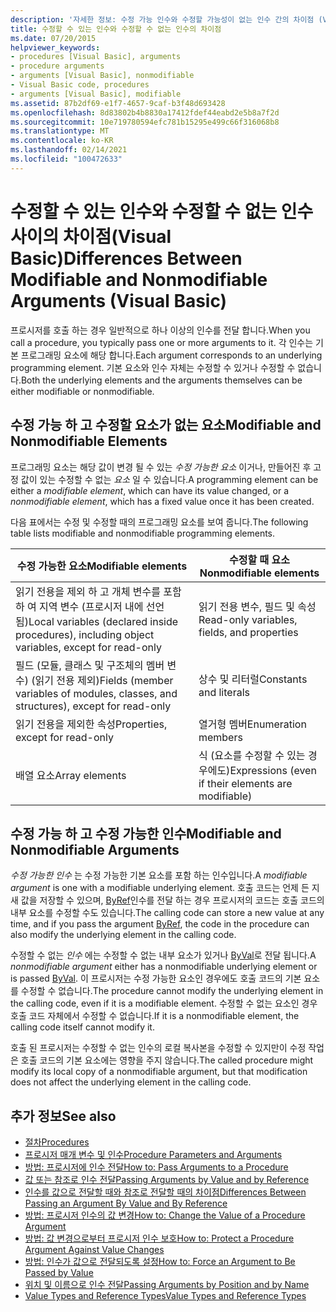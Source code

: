 ```yaml
---
description: '자세한 정보: 수정 가능 인수와 수정할 가능성이 없는 인수 간의 차이점 (Visual Basic)'
title: 수정할 수 있는 인수와 수정할 수 없는 인수의 차이점
ms.date: 07/20/2015
helpviewer_keywords:
- procedures [Visual Basic], arguments
- procedure arguments
- arguments [Visual Basic], nonmodifiable
- Visual Basic code, procedures
- arguments [Visual Basic], modifiable
ms.assetid: 87b2df69-e1f7-4657-9caf-b3f48d693428
ms.openlocfilehash: 8d83802b4b8830a17412fdef44eabd2e5b8a7f2d
ms.sourcegitcommit: 10e719780594efc781b15295e499c66f316068b8
ms.translationtype: MT
ms.contentlocale: ko-KR
ms.lasthandoff: 02/14/2021
ms.locfileid: "100472633"
---
```

# <a name="differences-between-modifiable-and-nonmodifiable-arguments-visual-basic"></a><span data-ttu-id="5ec79-103">수정할 수 있는 인수와 수정할 수 없는 인수 사이의 차이점(Visual Basic)</span><span class="sxs-lookup"><span data-stu-id="5ec79-103">Differences Between Modifiable and Nonmodifiable Arguments (Visual Basic)</span></span>

<span data-ttu-id="5ec79-104">프로시저를 호출 하는 경우 일반적으로 하나 이상의 인수를 전달 합니다.</span><span class="sxs-lookup"><span data-stu-id="5ec79-104">When you call a procedure, you typically pass one or more arguments to it.</span></span> <span data-ttu-id="5ec79-105">각 인수는 기본 프로그래밍 요소에 해당 합니다.</span><span class="sxs-lookup"><span data-stu-id="5ec79-105">Each argument corresponds to an underlying programming element.</span></span> <span data-ttu-id="5ec79-106">기본 요소와 인수 자체는 수정할 수 있거나 수정할 수 없습니다.</span><span class="sxs-lookup"><span data-stu-id="5ec79-106">Both the underlying elements and the arguments themselves can be either modifiable or nonmodifiable.</span></span>  
  
## <a name="modifiable-and-nonmodifiable-elements"></a><span data-ttu-id="5ec79-107">수정 가능 하 고 수정할 요소가 없는 요소</span><span class="sxs-lookup"><span data-stu-id="5ec79-107">Modifiable and Nonmodifiable Elements</span></span>  

 <span data-ttu-id="5ec79-108">프로그래밍 요소는 해당 값이 변경 될 수 있는 *수정 가능한 요소* 이거나, 만들어진 후 고정 값이 있는 수정할 수 없는 *요소* 일 수 있습니다.</span><span class="sxs-lookup"><span data-stu-id="5ec79-108">A programming element can be either a *modifiable element*, which can have its value changed, or a *nonmodifiable element*, which has a fixed value once it has been created.</span></span>  
  
 <span data-ttu-id="5ec79-109">다음 표에서는 수정 및 수정할 때의 프로그래밍 요소를 보여 줍니다.</span><span class="sxs-lookup"><span data-stu-id="5ec79-109">The following table lists modifiable and nonmodifiable programming elements.</span></span>  
  
|<span data-ttu-id="5ec79-110">수정 가능한 요소</span><span class="sxs-lookup"><span data-stu-id="5ec79-110">Modifiable elements</span></span>|<span data-ttu-id="5ec79-111">수정할 때 요소</span><span class="sxs-lookup"><span data-stu-id="5ec79-111">Nonmodifiable elements</span></span>|  
|-------------------------|----------------------------|  
|<span data-ttu-id="5ec79-112">읽기 전용을 제외 하 고 개체 변수를 포함 하 여 지역 변수 (프로시저 내에 선언 됨)</span><span class="sxs-lookup"><span data-stu-id="5ec79-112">Local variables (declared inside procedures), including object variables, except for read-only</span></span>|<span data-ttu-id="5ec79-113">읽기 전용 변수, 필드 및 속성</span><span class="sxs-lookup"><span data-stu-id="5ec79-113">Read-only variables, fields, and properties</span></span>|  
|<span data-ttu-id="5ec79-114">필드 (모듈, 클래스 및 구조체의 멤버 변수) (읽기 전용 제외)</span><span class="sxs-lookup"><span data-stu-id="5ec79-114">Fields (member variables of modules, classes, and structures), except for read-only</span></span>|<span data-ttu-id="5ec79-115">상수 및 리터럴</span><span class="sxs-lookup"><span data-stu-id="5ec79-115">Constants and literals</span></span>|  
|<span data-ttu-id="5ec79-116">읽기 전용을 제외한 속성</span><span class="sxs-lookup"><span data-stu-id="5ec79-116">Properties, except for read-only</span></span>|<span data-ttu-id="5ec79-117">열거형 멤버</span><span class="sxs-lookup"><span data-stu-id="5ec79-117">Enumeration members</span></span>|  
|<span data-ttu-id="5ec79-118">배열 요소</span><span class="sxs-lookup"><span data-stu-id="5ec79-118">Array elements</span></span>|<span data-ttu-id="5ec79-119">식 (요소를 수정할 수 있는 경우에도)</span><span class="sxs-lookup"><span data-stu-id="5ec79-119">Expressions (even if their elements are modifiable)</span></span>|  
  
## <a name="modifiable-and-nonmodifiable-arguments"></a><span data-ttu-id="5ec79-120">수정 가능 하 고 수정 가능한 인수</span><span class="sxs-lookup"><span data-stu-id="5ec79-120">Modifiable and Nonmodifiable Arguments</span></span>  

 <span data-ttu-id="5ec79-121">*수정 가능한 인수* 는 수정 가능한 기본 요소를 포함 하는 인수입니다.</span><span class="sxs-lookup"><span data-stu-id="5ec79-121">A *modifiable argument* is one with a modifiable underlying element.</span></span> <span data-ttu-id="5ec79-122">호출 코드는 언제 든 지 새 값을 저장할 수 있으며, [ByRef](../../../language-reference/modifiers/byref.md)인수를 전달 하는 경우 프로시저의 코드는 호출 코드의 내부 요소를 수정할 수도 있습니다.</span><span class="sxs-lookup"><span data-stu-id="5ec79-122">The calling code can store a new value at any time, and if you pass the argument [ByRef](../../../language-reference/modifiers/byref.md), the code in the procedure can also modify the underlying element in the calling code.</span></span>  
  
 <span data-ttu-id="5ec79-123">수정할 수 없는 *인수* 에는 수정할 수 없는 내부 요소가 있거나 [ByVal](../../../language-reference/modifiers/byval.md)로 전달 됩니다.</span><span class="sxs-lookup"><span data-stu-id="5ec79-123">A *nonmodifiable argument* either has a nonmodifiable underlying element or is passed [ByVal](../../../language-reference/modifiers/byval.md).</span></span> <span data-ttu-id="5ec79-124">이 프로시저는 수정 가능한 요소인 경우에도 호출 코드의 기본 요소를 수정할 수 없습니다.</span><span class="sxs-lookup"><span data-stu-id="5ec79-124">The procedure cannot modify the underlying element in the calling code, even if it is a modifiable element.</span></span> <span data-ttu-id="5ec79-125">수정할 수 없는 요소인 경우 호출 코드 자체에서 수정할 수 없습니다.</span><span class="sxs-lookup"><span data-stu-id="5ec79-125">If it is a nonmodifiable element, the calling code itself cannot modify it.</span></span>  
  
 <span data-ttu-id="5ec79-126">호출 된 프로시저는 수정할 수 없는 인수의 로컬 복사본을 수정할 수 있지만이 수정 작업은 호출 코드의 기본 요소에는 영향을 주지 않습니다.</span><span class="sxs-lookup"><span data-stu-id="5ec79-126">The called procedure might modify its local copy of a nonmodifiable argument, but that modification does not affect the underlying element in the calling code.</span></span>  
  
## <a name="see-also"></a><span data-ttu-id="5ec79-127">추가 정보</span><span class="sxs-lookup"><span data-stu-id="5ec79-127">See also</span></span>

- [<span data-ttu-id="5ec79-128">절차</span><span class="sxs-lookup"><span data-stu-id="5ec79-128">Procedures</span></span>](./index.md)
- [<span data-ttu-id="5ec79-129">프로시저 매개 변수 및 인수</span><span class="sxs-lookup"><span data-stu-id="5ec79-129">Procedure Parameters and Arguments</span></span>](./procedure-parameters-and-arguments.md)
- [<span data-ttu-id="5ec79-130">방법: 프로시저에 인수 전달</span><span class="sxs-lookup"><span data-stu-id="5ec79-130">How to: Pass Arguments to a Procedure</span></span>](./how-to-pass-arguments-to-a-procedure.md)
- [<span data-ttu-id="5ec79-131">값 또는 참조로 인수 전달</span><span class="sxs-lookup"><span data-stu-id="5ec79-131">Passing Arguments by Value and by Reference</span></span>](./passing-arguments-by-value-and-by-reference.md)
- [<span data-ttu-id="5ec79-132">인수를 값으로 전달할 때와 참조로 전달할 때의 차이점</span><span class="sxs-lookup"><span data-stu-id="5ec79-132">Differences Between Passing an Argument By Value and By Reference</span></span>](./differences-between-passing-an-argument-by-value-and-by-reference.md)
- [<span data-ttu-id="5ec79-133">방법: 프로시저 인수의 값 변경</span><span class="sxs-lookup"><span data-stu-id="5ec79-133">How to: Change the Value of a Procedure Argument</span></span>](./how-to-change-the-value-of-a-procedure-argument.md)
- [<span data-ttu-id="5ec79-134">방법: 값 변경으로부터 프로시저 인수 보호</span><span class="sxs-lookup"><span data-stu-id="5ec79-134">How to: Protect a Procedure Argument Against Value Changes</span></span>](./how-to-protect-a-procedure-argument-against-value-changes.md)
- [<span data-ttu-id="5ec79-135">방법: 인수가 값으로 전달되도록 설정</span><span class="sxs-lookup"><span data-stu-id="5ec79-135">How to: Force an Argument to Be Passed by Value</span></span>](./how-to-force-an-argument-to-be-passed-by-value.md)
- [<span data-ttu-id="5ec79-136">위치 및 이름으로 인수 전달</span><span class="sxs-lookup"><span data-stu-id="5ec79-136">Passing Arguments by Position and by Name</span></span>](./passing-arguments-by-position-and-by-name.md)
- [<span data-ttu-id="5ec79-137">Value Types and Reference Types</span><span class="sxs-lookup"><span data-stu-id="5ec79-137">Value Types and Reference Types</span></span>](../data-types/value-types-and-reference-types.md)

